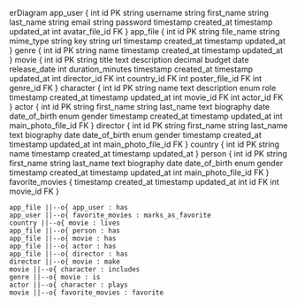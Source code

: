 erDiagram
app_user {
int id PK
string username
string first_name
string last_name
string email
string password
timestamp created_at
timestamp updated_at
int avatar_file_id FK
}
app_file {
int id PK
string file_name
string mime_type
string key
string url
timestamp created_at
timestamp updated_at
}
genre {
int id PK
string name
timestamp created_at
timestamp updated_at
}
movie {
int id PK
string title
text description
decimal budget
date release_date
int duration_minutes
timestamp created_at
timestamp updated_at
int director_id FK
int country_id FK
int poster_file_id FK
int genre_id FK
}
character {
int id PK
string name
text description
enum role
timestamp created_at
timestamp updated_at
int movie_id FK
int actor_id FK
}
actor {
int id PK
string first_name
string last_name
text biography
date date_of_birth
enum gender
timestamp created_at
timestamp updated_at
int main_photo_file_id FK
}
director {
int id PK
string first_name
string last_name
text biography
date date_of_birth
enum gender
timestamp created_at
timestamp updated_at
int main_photo_file_id FK
}
country {
int id PK
string name
timestamp created_at
timestamp updated_at
}
person {
int id PK
string first_name
string last_name
text biography
date date_of_birth
enum gender
timestamp created_at
timestamp updated_at
int main_photo_file_id FK
}
favorite_movies {
timestamp created_at
timestamp updated_at
int id FK
int movie_id FK
}

    app_file ||--o{ app_user : has
    app_user ||--o{ favorite_movies : marks_as_favorite
    country ||--o{ movie : lives
    app_file ||--o{ person : has
    app_file ||--o{ movie : has
    app_file ||--o{ actor : has
    app_file ||--o{ director : has
    director ||--o{ movie : make
    movie ||--o{ character : includes
    genre ||--o{ movie : is
    actor ||--o{ character : plays
    movie ||--o{ favorite_movies : favorite
